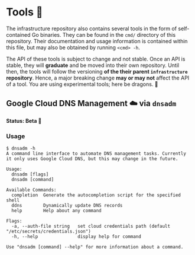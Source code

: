 # Tools 🧰

The infrastructure repository also contains several tools in the form of self-contained Go binaries. They can be found in the `cmd/` directory of this repository. Their documentation and usage information is contained within this file, but may also be obtained by running `<cmd> -h`.

The API of these tools is subject to change and not stable. Once an API is stable, they will **graduate** and be moved into their own repository. Until then, the tools will follow the versioning **of the their parent `infrastructure` repository**. Hence, a major breaking change **may or may not** affect the API of a tool. You are using experimental tools; here be dragons. 🐲

## Google Cloud DNS Management ☁️ via `dnsadm`

**Status: Beta 🧪**

### Usage

```shell
$ dnsadm -h
A command line interface to automate DNS management tasks. Currently
it only uses Google Cloud DNS, but this may change in the future.

Usage:
  dnsadm [flags]
  dnsadm [command]

Available Commands:
  completion  Generate the autocompletion script for the specified shell
  ddns        Dynamically update DNS records
  help        Help about any command

Flags:
  -a, --auth-file string   set cloud credentials path (default "/etc/secrets/credentials.json")
  -h, --help               display help for command

Use "dnsadm [command] --help" for more information about a command.
```
